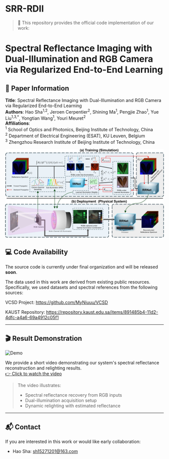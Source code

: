# SRR-RDII
> 📌 This repository provides the official code implementation of our work:

# Spectral Reflectance Imaging with Dual-Illumination and RGB Camera via Regularized End-to-End Learning

## 📄 Paper Information

**Title**: Spectral Reflectance Imaging with Dual-Illumination and RGB Camera via Regularized End-to-End Learning  
**Authors**: Hao Sha<sup>1,2</sup>, Jeroen Cerpentier<sup>2</sup>, Shining Ma<sup>1</sup>, Pengjie Zhao<sup>1</sup>, Yue Liu<sup>1,3,\*</sup>, Yongtian Wang<sup>1</sup>, Youri Meuret<sup>2</sup>  
**Affiliations**:  
<sup>1</sup> School of Optics and Photonics, Beijing Institute of Technology, China  
<sup>2</sup> Department of Electrical Engineering (ESAT), KU Leuven, Belgium  
<sup>3</sup> Zhengzhou Research Institute of Beijing Institute of Technology, China  

<p align="center">
  <img src="figs/fig2_framework.jpg" alt="System Overview" width="720"/>
</p>

## 💻 Code Availability

The source code is currently under final organization and will be released **soon**.

The data used in this work are derived from existing public resources. Specifically, we used datasets and spectral references from the following sources:

VCSD Project: https://github.com/MyNiuuu/VCSD

KAUST Repository: https://repository.kaust.edu.sa/items/891485b4-11d2-4dfc-a4a6-69a4912c05f1


---

## 🎬 Result Demonstration
![Demo](figs/demo.gif)

We provide a short video demonstrating our system's spectral reflectance reconstruction and relighting results.  
[👉 Click to watch the video](figs/demo.mp4)

> The video illustrates:  
> - Spectral reflectance recovery from RGB inputs  
> - Dual-illumination acquisition setup  
> - Dynamic relighting with estimated reflectance

---

## 📬 Contact

If you are interested in this work or would like early collaboration:

- Hao Sha: sh15271201@163.com  

